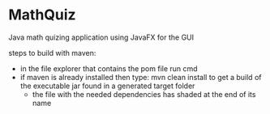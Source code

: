 # MathQuiz
 Java math quizing application using JavaFX for the GUI

steps to build with maven:
- in the file explorer that contains the pom file run cmd
- if maven is already installed then type: mvn clean install to get a build of the executable jar found in a generated target folder
  - the file with the needed dependencies has shaded at the end of its name
